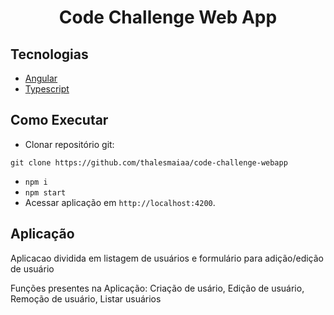 <h1 align="center">
  Code Challenge Web App
</h1>

## Tecnologias

- [Angular](https://angular.dev/)
- [Typescript](https://www.typescriptlang.org/)

## Como Executar

- Clonar repositório git:

```
git clone https://github.com/thalesmaiaa/code-challenge-webapp
```

- `npm i`
- `npm start`
- Acessar aplicação em `http://localhost:4200`.

## Aplicação

Aplicacao dividida em listagem de usuários e formulário para adição/edição de usuário

Funções presentes na Aplicação: Criação de usário, Edição de usuário, Remoção de usuário, Listar usuários
